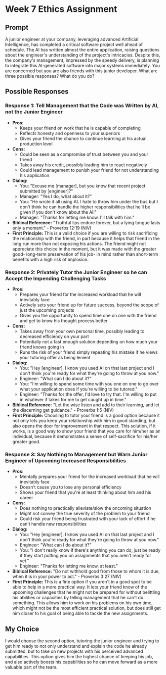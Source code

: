 # Week 7 Ethics Assignment

## Prompt
A junior engineer at your company, leveraging advanced Artificial Intelligence, has completed a critical software project well ahead of schedule. The AI has written almost the entire application, raising questions about the engineer's understanding of the project's intricacies. Despite this, the company's management, impressed by the speedy delivery, is planning to integrate this AI-generated software into major systems immediately. You are concerned but you are also friends with this junior developer. What are three possible responses? What do you do?

## Possible Responses

### **Response 1: Tell Management that the Code was Written by AI, not the Junior Engineer**
- **Pros:** 
    - Keeps your friend on work that he is capable of completing
    - Reflects honesty and openness to your superiors
    - Gives your friend the chance to continue learning at his actual production level
- **Cons:** 
    - Could be seen as a compromise of trust between you and your friend
    - Takes away his credit, possibly leading him to react negatively
    - Could lead management to punish your friend for not understanding his application
- **Dialog:**
  - You: "Excuse me [manager], but you know that recent project submitted by [engineer]?"
  - Manager: "Yes I do, what about it?"
  - You: "He wrote it all using AI. I hate to throw him under the bus but I don't think he can handle the higher responsibilities that he'll be given if you don't know about the AI."
  - Manager: "Thanks for letting me know. I'll talk with him."
- **Biblical Reference:** "Truthful lips endure forever, but a lying tongue lasts only a moment." - Proverbs 12:19 (NIV)
- **First Principle:** This is a valid choice if you are willing to risk sacrificing the relationship with the friend, in part because it helps that friend in the long run more than not exposing his actions. The friend might not appreciate this choice in the moment, but it was made with the greater good- long-term preservation of his job- in mind rather than short-term benefits with a high risk of implosion.

### **Response 2: Privately Tutor the Junior Engineer so he can Accept the Impending Challenging Tasks**
- **Pros:** 
    - Prepares your friend for the increased workload that he will inevitably face
    - Actively sets your friend up for future success, beyond the scope of just the upcoming projects
    - Gives you the opportunity to spend time one on one with the friend and get to know his thought process better
- **Cons:** 
    - Takes away from your own personal time, possibly leading to decreased efficiency on your part
    - Potentially not a fast enough solution depending on how much your friend knows going in
    - Runs the risk of your friend simply repeating his mistake if he views your tutoring offer as being lenient
- **Dialog:**
  - You: "Hey [engineer], I know you used AI on that last project and I don't think you're ready for what they're going to throw at you now."
  - Engineer: "What can I do about it?"
  - You: "I'm willing to spend some time with you one on one to go over what your application does if you're willing to be tutored."
  - Engineer: "Thanks for the offer, I'd love to try that. I'm willing to put in whatever if takes for me to get caught up in time."
- **Biblical Reference:** "Let the wise listen and add to their learning, and let the discerning get guidance." - Proverbs 1:5 (NIV)
- **First Principle:** Choosing to tutor your friend is a good option because it not only lets you keep your relationship with him in good standing, but also opens the door for improvement in that respect. This solution, if it works, is a good way to show your friend that you care for him/her as an individual, because it demonstrates a sense of self-sacrifice for his/her greater good.

### **Response 3: Say Nothing to Management but Warn Junior Engineer of Upcoming Increased Responsibilities**
- **Pros:** 
    - Mentally prepares your friend for the increased workload that he will inevitably face
    - Doesn't cause you to lose any personal efficiency
    - Shows your friend that you're at least thinking about him and his career
- **Cons:** 
    - Does nothing to practically alleviate/slow the oncoming situation
    - Might not convey the true severity of the problem to your friend
    - Could risk your friend being frustrated with your lack of effort if he can't handle new responsibilities
- **Dialog:**
  - You: "Hey [engineer], I know you used AI on that last project and I don't think you're ready for what they're going to throw at you now."
  - Engineer: "What can I do about it?"
  - You: "I don't really know if there's anything you can do, just be ready if they start putting you on assignments that you aren't ready for yet."
  - Engineer: "Thanks for letting me know, at least."
- **Biblical Reference:** "Do not withhold good from those to whom it is due, when it is in your power to act." - Proverbs 3:27 (NIV)
- **First Principle:** This is a fine option if you aren't in a good spot to be able to help in a more practical way. It lets your friend know of the upcoming challenges that he might not be prepared for without belittling his abilities or capacities by telling management that he can't do something. This allows him to work on his problems on his own time, which might not be the most efficient practical solution, but does still get him closer to his goal of being able to tackle the new assignments.


## My Choice
I would choose the second option, tutoring the junior engineer and trying to get him ready to not only understand and explain the code he already submitted, but to take on new projects with his perceived advanced capabilities. This option gives him the highest chance of keeping his job, and also actively boosts his capabilities so he can move forward as a more valuable part of the team.
